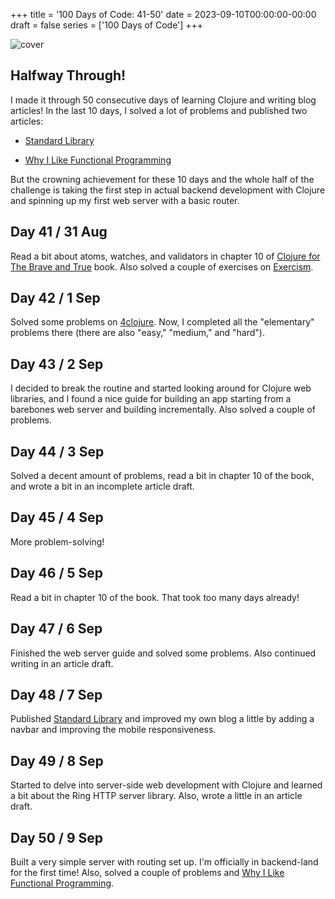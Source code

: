 +++
title = '100 Days of Code: 41-50'
date = 2023-09-10T00:00:00-00:00
draft = false
series = ['100 Days of Code']
+++

![cover](https://i.imgur.com/9mkybri.png)

## Halfway Through!

I made it through 50 consecutive days of learning Clojure and writing blog articles! In the last 10 days, I solved a lot of problems and published two articles:

* [Standard Library](/posts/standard-library.html)
    
* [Why I Like Functional Programming](/posts/why-i-like-functional-programming.html)
    

But the crowning achievement for these 10 days and the whole half of the challenge is taking the first step in actual backend development with Clojure and spinning up my first web server with a basic router.

## Day 41 / 31 Aug

Read a bit about atoms, watches, and validators in chapter 10 of [Clojure for The Brave and True](https://www.braveclojure.com/clojure-for-the-brave-and-true/) book. Also solved a couple of exercises on [Exercism](https://exercism.org).

## Day 42 / 1 Sep

Solved some problems on [4clojure](https://4clojure.oxal.org/). Now, I completed all the "elementary" problems there (there are also "easy," "medium," and "hard").

## Day 43 / 2 Sep

I decided to break the routine and started looking around for Clojure web libraries, and I found a nice guide for building an app starting from a barebones web server and building incrementally. Also solved a couple of problems.

## Day 44 / 3 Sep

Solved a decent amount of problems, read a bit in chapter 10 of the book, and wrote a bit in an incomplete article draft.

## Day 45 / 4 Sep

More problem-solving!

## Day 46 / 5 Sep

Read a bit in chapter 10 of the book. That took too many days already!

## Day 47 / 6 Sep

Finished the web server guide and solved some problems. Also continued writing in an article draft.

## Day 48 / 7 Sep

Published [Standard Library](/posts/standard-library.html) and improved my own blog a little by adding a navbar and improving the mobile responsiveness.

## Day 49 / 8 Sep

Started to delve into server-side web development with Clojure and learned a bit about the Ring HTTP server library. Also, wrote a little in an article draft.

## Day 50 / 9 Sep

Built a very simple server with routing set up. I'm officially in backend-land for the first time! Also, solved a couple of problems and [Why I Like Functional Programming](/posts/why-i-like-functional-programming.html).

